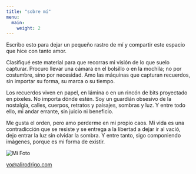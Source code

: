 ```yaml
---
title: "sobre mí"
menu:
  main:
    weight: 2
---
```

Escribo esto para dejar un pequeño rastro de mí y compartir este espacio que hice con tanto amor.

Clasifiqué este material para que recorras mi visión de lo que suelo capturar. Procuro llevar una cámara en el bolsillo o en la mochila; no por costumbre, sino por necesidad. Amo las máquinas que capturan recuerdos, sin importar su forma, su marca o su tiempo.

Los recuerdos viven en papel, en lámina o en un rincón de bits proyectado en píxeles. No importa dónde estén. Soy un guardián obsesivo de la nostalgia, calles, cuerpos, retratos y paisajes, sombras y luz. Y entre todo ello, mi andar errante, sin juicio ni beneficio.

Me gusta el orden, pero amo perderme en mi propio caos. Mi vida es una contradicción que se resiste y se entrega a la libertad a dejar ir al vació, dejo entrar la luz sin olvidar la sombra. Y entre tanto, sigo componiendo imágenes, porque es mi forma de existir.

![Mi Foto](/images/about_yo.jpeg "Calle Madero, Aguascalientes Marzo 2025.")

[yo@alirodrigo.com](mailto:yo@alirodrigo.com)
